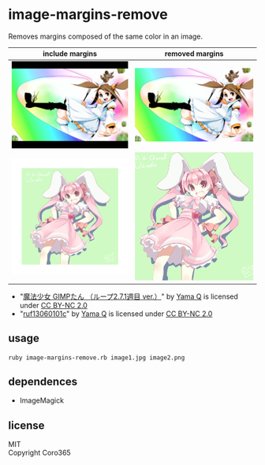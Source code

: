 # image-margins-remove
Removes margins composed of the same color in an image.  

| include margins | removed margins |
| -- | -- |
| ![](5546529697_bg.png) | ![](5546529697_bg-cropped.png) |
| ![](8978741478_bg.png) | ![](8978741478_bg-cropped.png) |

- "[魔法少女 GIMPたん （ループ2.7.1週目 ver.）](https://www.flickr.com/photos/webdiver/5546529697/in/album-72157628077173905/)" by [Yama Q](https://www.flickr.com/photos/webdiver/) is licensed under [CC BY-NC 2.0](https://creativecommons.org/licenses/by-nc/2.0/)
- "[ruf13060101c](https://www.flickr.com/photos/webdiver/8978741478/in/album-72157628077173905/)" by [Yama Q](https://www.flickr.com/photos/webdiver/) is licensed under [CC BY-NC 2.0](https://creativecommons.org/licenses/by-nc/2.0/)

## usage
```
ruby image-margins-remove.rb image1.jpg image2.png
```

## dependences
- ImageMagick

## license
MIT  
Copyright Coro365  
